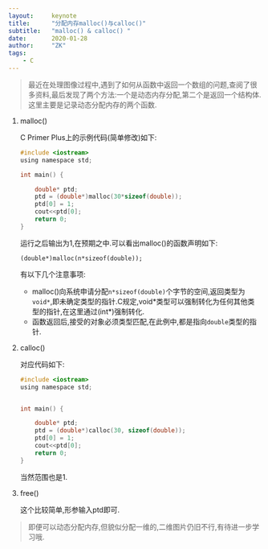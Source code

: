 ```yaml
---
layout:     keynote
title:      "分配内存malloc()与calloc()"
subtitle:   "malloc() & calloc() "
date:       2020-01-28
author:     "ZK"
tags:
    - C
---
```


> 最近在处理图像过程中,遇到了如何从函数中返回一个数组的问题,查阅了很多资料,最后发现了两个方法:一个是动态内存分配,第二个是返回一个结构体.这里主要是记录动态分配内存的两个函数.

1. malloc()

   C Primer Plus上的示例代码(简单修改)如下:

   ```c
   #include <iostream>
   using namespace std;
   
   int main() {
   
       double* ptd;
       ptd = (double*)malloc(30*sizeof(double));
       ptd[0] = 1;
       cout<<ptd[0];    
       return 0;
   }
   ```

   运行之后输出为1,在预期之中.可以看出malloc()的函数声明如下:

   `(double*)malloc(n*sizeof(double));`

   有以下几个注意事项:

   - malloc()向系统申请分配`n*sizeof(double)`个字节的空间,返回类型为`void*`,即未确定类型的指针.C规定,void*类型可以强制转化为任何其他类型的指针,在这里通过(int\*)强制转化.
   - 函数返回后,接受的对象必须类型匹配,在此例中,都是指向`double`类型的指针.

   

2. calloc()

   对应代码如下:

   ```c
   #include <iostream>
   using namespace std;
   
   
   int main() {
   
       double* ptd;
       ptd = (double*)calloc(30, sizeof(double));
       ptd[0] = 1;
       cout<<ptd[0];
       return 0;
   }
   
   ```

   当然范围也是1.

3. free()

   这个比较简单,形参输入ptd即可.

> 即便可以动态分配内存,但貌似分配一维的,二维图片仍旧不行,有待进一步学习哦.

